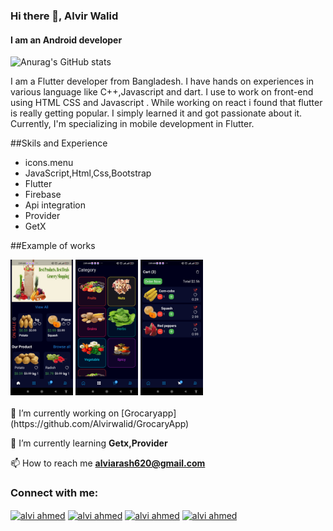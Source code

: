 ### Hi there 👋, Alvir Walid
#### I am an Android developer
![Anurag's GitHub stats](https://github-readme-stats.vercel.app/api?username=Alvirwalid&theme=dark&show_icons=true)

I am a Flutter developer from Bangladesh. I have hands on experiences in various language like C++,Javascript and dart. I use to work on front-end using HTML CSS and Javascript . While working on react i found that flutter is really getting popular. I simply learned it and got passionate about it. Currently, I'm specializing in mobile development in Flutter.


##Skils and Experience
* icons.menu
* JavaScript,Html,Css,Bootstrap
* Flutter
* Firebase
* Api integration
* Provider
* GetX

##Example of works

<div style=" display:inline-block;">
  <img src="https://github.com/Alvirwalid/AlvirWalid/blob/main/Screenshot_2022-12-08-02-09-29-641_com.example.grocaryapp%5B1%5D.jpg?raw=true" width="100" />
<img src="https://github.com/Alvirwalid/AlvirWalid/blob/main/Screenshot_2022-12-08-02-09-34-378_com.example.grocaryapp%5B1%5D.jpg" width="100" />
  <img src="https://github.com/Alvirwalid/AlvirWalid/blob/main/Screenshot_2022-12-08-02-09-54-520_com.example.grocaryapp%5B1%5D.jpg" width="100" />
  </div>





<br/>
<br/>
🔭 I’m currently working on [Grocaryapp](https://github.com/Alvirwalid/GrocaryApp)

🌱 I’m currently learning **Getx,Provider**

📫 How to reach me **alviarash620@gmail.com**


<h3 align="left">Connect with me:</h3>
<p align="left">
<a href="https://linkedin.com/in/alvi ahmed" target="blank"><img align="center" src="https://raw.githubusercontent.com/rahuldkjain/github-profile-readme-generator/master/src/images/icons/Social/linked-in-alt.svg" alt="alvi ahmed" height="30" width="40" /></a>
<a href="https://fb.com/alvi ahmed" target="blank"><img align="center" src="https://raw.githubusercontent.com/rahuldkjain/github-profile-readme-generator/master/src/images/icons/Social/facebook.svg" alt="alvi ahmed" height="30" width="40" /></a>
<a href="https://discord.gg/alvi ahmed" target="blank"><img align="center" src="https://raw.githubusercontent.com/rahuldkjain/github-profile-readme-generator/master/src/images/icons/Social/discord.svg" alt="alvi ahmed" height="30" width="40" /></a>
<a href="https://github.com/Alvirwalid" target="blank"><img align="center" src="https://cdn.jsdelivr.net/npm/simple-icons@3.0.1/icons/github.svg" alt="alvi ahmed" height="30" width="40" /></a>
  
</p>

